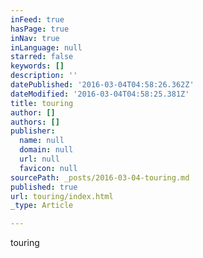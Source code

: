 ```yaml
---
inFeed: true
hasPage: true
inNav: true
inLanguage: null
starred: false
keywords: []
description: ''
datePublished: '2016-03-04T04:58:26.362Z'
dateModified: '2016-03-04T04:58:25.381Z'
title: touring
author: []
authors: []
publisher:
  name: null
  domain: null
  url: null
  favicon: null
sourcePath: _posts/2016-03-04-touring.md
published: true
url: touring/index.html
_type: Article

---
```

touring